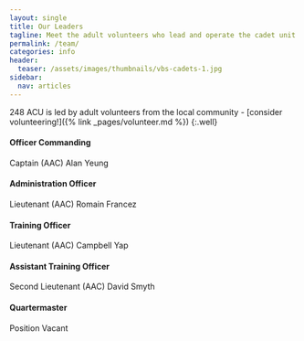 ```yaml
---
layout: single
title: Our Leaders
tagline: Meet the adult volunteers who lead and operate the cadet unit
permalink: /team/
categories: info
header:
  teaser: /assets/images/thumbnails/vbs-cadets-1.jpg
sidebar:
  nav: articles
---
```


248 ACU is led by adult volunteers from the local community - [consider volunteering!]({% link _pages/volunteer.md %})
{:.well}

#### Officer Commanding 
Captain (AAC) Alan Yeung 

#### Administration Officer
Lieutenant (AAC) Romain Francez

#### Training Officer
Lieutenant (AAC) Campbell Yap

#### Assistant Training Officer 
Second Lieutenant (AAC) David Smyth

#### Quartermaster
Position Vacant



